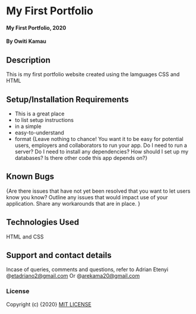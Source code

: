 # My First Portfolio
#### My First Portfolio, 2020
#### By Owiti Kamau
## Description 
This is my first portfolio website created using the lamguages CSS and HTML
## Setup/Installation Requirements
* This is a great place
* to list setup instructions
* in a simple
* easy-to-understand
* format
{Leave nothing to chance! You want it to be easy for potential users, employers and collaborators to run your app. Do I need to run a server? Do I need to install any dependencies? How should I set up my databases? Is there other code this app depends on?}
## Known Bugs
{Are there issues that have not yet been resolved that you want to let users know you know? Outline any issues that would impact use of your application. Share any workarounds that are in place. }
## Technologies Used
HTML and CSS
## Support and contact details
Incase of queries, comments and questions, refer to Adrian Etenyi @etadriano2@gmail.com
Or @arekama20@gmail.com
### License
Copyright (c) {2020} [MIT LICENSE](License)
  